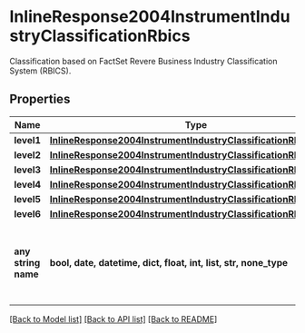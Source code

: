 # InlineResponse2004InstrumentIndustryClassificationRbics

Classification based on FactSet Revere Business Industry Classification System (RBICS).

## Properties
Name | Type | Description | Notes
------------ | ------------- | ------------- | -------------
**level1** | [**InlineResponse2004InstrumentIndustryClassificationRbicsLevel1**](InlineResponse2004InstrumentIndustryClassificationRbicsLevel1.md) |  | [optional] 
**level2** | [**InlineResponse2004InstrumentIndustryClassificationRbicsLevel2**](InlineResponse2004InstrumentIndustryClassificationRbicsLevel2.md) |  | [optional] 
**level3** | [**InlineResponse2004InstrumentIndustryClassificationRbicsLevel3**](InlineResponse2004InstrumentIndustryClassificationRbicsLevel3.md) |  | [optional] 
**level4** | [**InlineResponse2004InstrumentIndustryClassificationRbicsLevel4**](InlineResponse2004InstrumentIndustryClassificationRbicsLevel4.md) |  | [optional] 
**level5** | [**InlineResponse2004InstrumentIndustryClassificationRbicsLevel5**](InlineResponse2004InstrumentIndustryClassificationRbicsLevel5.md) |  | [optional] 
**level6** | [**InlineResponse2004InstrumentIndustryClassificationRbicsLevel6**](InlineResponse2004InstrumentIndustryClassificationRbicsLevel6.md) |  | [optional] 
**any string name** | **bool, date, datetime, dict, float, int, list, str, none_type** | any string name can be used but the value must be the correct type | [optional]

[[Back to Model list]](../README.md#documentation-for-models) [[Back to API list]](../README.md#documentation-for-api-endpoints) [[Back to README]](../README.md)



